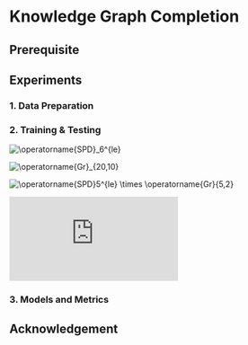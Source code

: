 # Knowledge Graph Completion

## Prerequisite



## Experiments

### 1. Data Preparation



### 2. Training & Testing

![\operatorname{SPD}_6^{le}](https://latex.codecogs.com/svg.image?\operatorname{SPD}_6^{le})

![\operatorname{Gr}_{20,10}](https://latex.codecogs.com/svg.image?\operatorname{Gr}_{20,10})

![\operatorname{SPD}_5^{le} \times \operatorname{Gr}_{5,2}](https://latex.codecogs.com/svg.image?\operatorname{SPD}_5^{le}&space;\times&space;\operatorname{Gr}_{5,2})

![\sum_{\forall i}{x_i^{2}}](https://latex.codecogs.com/svg.latex?%5Csum_%7B%5Cforall+i%7D%7Bx_i%5E%7B2%7D%7D)

### 3. Models and Metrics



## Acknowledgement


